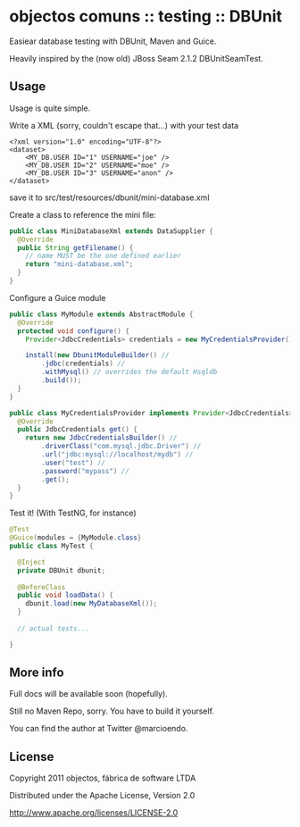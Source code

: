 # objectos comuns :: testing :: DBUnit

Easiear database testing with DBUnit, Maven and Guice.

Heavily inspired by the (now old) JBoss Seam 2.1.2 DBUnitSeamTest.

## Usage

Usage is quite simple.

Write a XML (sorry, couldn't escape that...) with your test data

```
<?xml version="1.0" encoding="UTF-8"?>
<dataset>
	<MY_DB.USER ID="1" USERNAME="joe" /> 
	<MY_DB.USER ID="2" USERNAME="moe" />
	<MY_DB.USER ID="3" USERNAME="anon" />
</dataset>
```

save it to src/test/resources/dbunit/mini-database.xml

Create a class to reference the mini file:

```java
public class MiniDatabaseXml extends DataSupplier {
  @Override
  public String getFilename() {
  	// name MUST be the one defined earlier
    return "mini-database.xml";
  }
}
```

Configure a Guice module

```java
public class MyModule extends AbstractModule {
  @Override
  protected void configure() {
    Provider<JdbcCredentials> credentials = new MyCredentialsProvider();

    install(new DbunitModuleBuilder() //
        .jdbc(credentials) //
        .withMysql() // overrides the default Hsqldb
        .build());
  }
}

public class MyCredentialsProvider implements Provider<JdbcCredentials> {
  @Override
  public JdbcCredentials get() {
  	return new JdbcCredentialsBuilder() //
  		.driverClass("com.mysql.jdbc.Driver") //
  		.url("jdbc:mysql://localhost/mydb") //
  		.user("test") //
  		.password("mypass") //
  		.get();
  }
}
```

Test it! (With TestNG, for instance)

```java
@Test
@Guice(modules = {MyModule.class}
public class MyTest {

  @Inject
  private DBUnit dbunit;
  
  @BeforeClass
  public void loadData() {
    dbunit.load(new MyDatabaseXml());
  }
  
  // actual tests...

}
```

## More info

Full docs will be available soon (hopefully).

Still no Maven Repo, sorry. You have to build it yourself.

You can find the author at Twitter @marcioendo.

## License

Copyright 2011 objectos, fábrica de software LTDA

Distributed under the Apache License, Version 2.0

http://www.apache.org/licenses/LICENSE-2.0 
